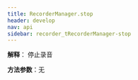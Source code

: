 ```yaml
---
title: RecorderManager.stop 
header: develop
nav: api
sidebar: recorder_tRecorderManager-stop
---
```







 

**解释**： 停止录音

**方法参数**：无

